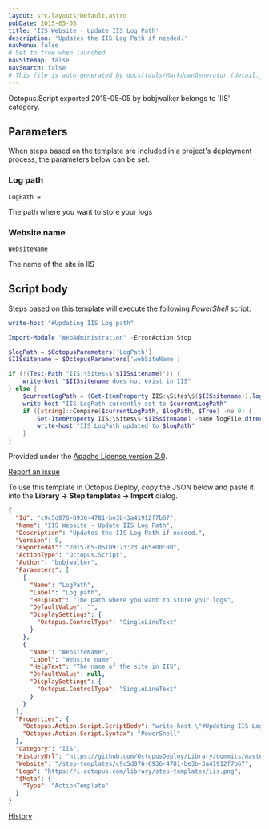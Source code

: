```yaml
---
layout: src/layouts/Default.astro
pubDate: 2015-05-05
title: 'IIS Website - Update IIS Log Path'
description: 'Updates the IIS Log Path if needed.'
navMenu: false
# Set to true when launched
navSitemap: false
navSearch: false
# This file is auto-generated by docs/tools/MarkdownGenerator (detail.js)
---
```


Octopus.Script exported 2015-05-05 by bobjwalker belongs to 'IIS' category.

## Parameters

When steps based on the template are included in a project's deployment process, the parameters below can be set.


<div class="param">

### Log path

`LogPath = `

The path where you want to store your logs

</div>
        
<div class="param">

### Website name

`WebsiteName`

The name of the site in IIS

</div>
        

## Script body

Steps based on this template will execute the following *PowerShell* script.

```powershell
write-host "#Updating IIS Log path"

Import-Module "WebAdministration" -ErrorAction Stop

$logPath = $OctopusParameters['LogPath']
$IISsitename = $OctopusParameters['webSiteName']

if (!(Test-Path "IIS:\Sites\$($IISsitename)")) {
    write-host "$IISsitename does not exist in IIS"
} else {
    $currentLogPath = (Get-ItemProperty IIS:\Sites\$($IISsitename)).logFile.directory
    write-host "IIS LogPath currently set to $currentLogPath"
    if ([string]::Compare($currentLogPath, $logPath, $True) -ne 0) {
        Set-ItemProperty IIS:\Sites\$($IISsitename) -name logFile.directory -value $logPath
        write-host "IIS LogPath updated to $logPath"
    }
}
```

Provided under the [Apache License version 2.0](https://github.com/OctopusDeploy/Library/blob/master/LICENSE.txt).

[Report an issue](https://github.com/OctopusDeploy/Library/issues/new?assignees=&labels=&projects=&template=bug-report.yml&title=Issue%20with%20IIS%20Website%20-%20Update%20IIS%20Log%20Path&step-template=IIS%20Website%20-%20Update%20IIS%20Log%20Path)

<div class="get-json">

To use this template in Octopus Deploy, copy the JSON below and paste it into the **Library → Step templates → Import** dialog.

```json
{
  "Id": "c9c5d076-6936-4781-be3b-3a41912f7b67",
  "Name": "IIS Website - Update IIS Log Path",
  "Description": "Updates the IIS Log Path if needed.",
  "Version": 5,
  "ExportedAt": "2015-05-05T09:23:23.465+00:00",
  "ActionType": "Octopus.Script",
  "Author": "bobjwalker",
  "Parameters": [
    {
      "Name": "LogPath",
      "Label": "Log path",
      "HelpText": "The path where you want to store your logs",
      "DefaultValue": "",
      "DisplaySettings": {
        "Octopus.ControlType": "SingleLineText"
      }
    },
    {
      "Name": "WebsiteName",
      "Label": "Website name",
      "HelpText": "The name of the site in IIS",
      "DefaultValue": null,
      "DisplaySettings": {
        "Octopus.ControlType": "SingleLineText"
      }
    }
  ],
  "Properties": {
    "Octopus.Action.Script.ScriptBody": "write-host \"#Updating IIS Log path\"\n\nImport-Module \"WebAdministration\" -ErrorAction Stop\n\n$logPath = $OctopusParameters['LogPath']\n$IISsitename = $OctopusParameters['webSiteName']\n\nif (!(Test-Path \"IIS:\\Sites\\$($IISsitename)\")) {\n    write-host \"$IISsitename does not exist in IIS\"\n} else {\n    $currentLogPath = (Get-ItemProperty IIS:\\Sites\\$($IISsitename)).logFile.directory\n    write-host \"IIS LogPath currently set to $currentLogPath\"\n    if ([string]::Compare($currentLogPath, $logPath, $True) -ne 0) {\n        Set-ItemProperty IIS:\\Sites\\$($IISsitename) -name logFile.directory -value $logPath\n        write-host \"IIS LogPath updated to $logPath\"\n    }\n}",
    "Octopus.Action.Script.Syntax": "PowerShell"
  },
  "Category": "IIS",
  "HistoryUrl": "https://github.com/OctopusDeploy/Library/commits/master/step-templates//opt/buildagent/work/75443764cd38076d/step-templates/iis-website-update-iis-log-path.json",
  "Website": "/step-templates/c9c5d076-6936-4781-be3b-3a41912f7b67",
  "Logo": "https://i.octopus.com/library/step-templates/iis.png",
  "$Meta": {
    "Type": "ActionTemplate"
  }
}
```

[History](https://github.com/OctopusDeploy/Library/commits/master/step-templates/https://github.com/OctopusDeploy/Library/commits/master/step-templates//opt/buildagent/work/75443764cd38076d/step-templates/iis-website-update-iis-log-path.json)

</div>
